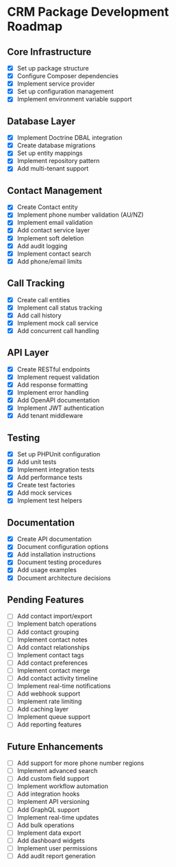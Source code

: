 # CRM Package Development Roadmap

## Core Infrastructure
- [x] Set up package structure
- [x] Configure Composer dependencies
- [x] Implement service provider
- [x] Set up configuration management
- [x] Implement environment variable support

## Database Layer
- [x] Implement Doctrine DBAL integration
- [x] Create database migrations
- [x] Set up entity mappings
- [x] Implement repository pattern
- [x] Add multi-tenant support

## Contact Management
- [x] Create Contact entity
- [x] Implement phone number validation (AU/NZ)
- [x] Implement email validation
- [x] Add contact service layer
- [x] Implement soft deletion
- [x] Add audit logging
- [x] Implement contact search
- [x] Add phone/email limits

## Call Tracking
- [x] Create call entities
- [x] Implement call status tracking
- [x] Add call history
- [x] Implement mock call service
- [x] Add concurrent call handling

## API Layer
- [x] Create RESTful endpoints
- [x] Implement request validation
- [x] Add response formatting
- [x] Implement error handling
- [x] Add OpenAPI documentation
- [x] Implement JWT authentication
- [x] Add tenant middleware

## Testing
- [x] Set up PHPUnit configuration
- [x] Add unit tests
- [x] Implement integration tests
- [x] Add performance tests
- [x] Create test factories
- [x] Add mock services
- [x] Implement test helpers

## Documentation
- [x] Create API documentation
- [x] Document configuration options
- [x] Add installation instructions
- [x] Document testing procedures
- [x] Add usage examples
- [x] Document architecture decisions

## Pending Features
- [ ] Add contact import/export
- [ ] Implement batch operations
- [ ] Add contact grouping
- [ ] Implement contact notes
- [ ] Add contact relationships
- [ ] Implement contact tags
- [ ] Add contact preferences
- [ ] Implement contact merge
- [ ] Add contact activity timeline
- [ ] Implement real-time notifications
- [ ] Add webhook support
- [ ] Implement rate limiting
- [ ] Add caching layer
- [ ] Implement queue support
- [ ] Add reporting features

## Future Enhancements
- [ ] Add support for more phone number regions
- [ ] Implement advanced search
- [ ] Add custom field support
- [ ] Implement workflow automation
- [ ] Add integration hooks
- [ ] Implement API versioning
- [ ] Add GraphQL support
- [ ] Implement real-time updates
- [ ] Add bulk operations
- [ ] Implement data export
- [ ] Add dashboard widgets
- [ ] Implement user permissions
- [ ] Add audit report generation
